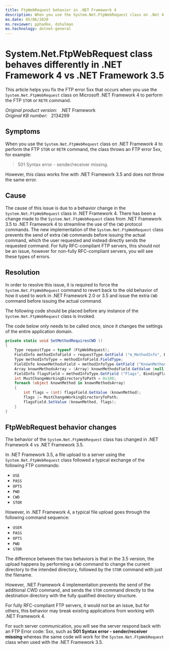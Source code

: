 ```yaml
---
title: FtpWebRequest behavior in .NET Framework 4
description: When you use the System.Net.FtpWebRequest class on .Net 4.0 to perform the FTP STOR/RETR command, the class throws an FTP error 5xx. This article provides a resolution for this problem.
ms.date: 05/06/2020
ms.reviewer: pphadke, dshulman
ms.technology: dotnet-general
---
```

# System.Net.FtpWebRequest class behaves differently in .NET Framework 4 vs .NET Framework 3.5

This article helps you fix the FTP error 5xx that occurs when you use the `System.Net.FtpWebRequest` class on Microsoft .NET Framework 4 to perform the FTP `STOR` or `RETR` command.

_Original product version:_ &nbsp; .NET Framework  
_Original KB number:_ &nbsp; 2134299

## Symptoms

When you use the `System.Net.FtpWebRequest` class on .NET Framework 4 to perform the FTP `STOR` or `RETR` command, the class throws an FTP error 5xx, for example:

> 501 Syntax error - sender/receiver missing.

However, this class works fine with .NET Framework 3.5 and does not throw the same error.

## Cause

The cause of this issue is due to a behavior change in the `System.Net.FtpWebRequest` class in .NET Framework 4. There has been a change made to the `System.Net.FtpWebRequest` class from .NET Framework 3.5 to .NET Framework 4 to streamline the use of the `CWD` protocol commands. The new implementation of the `System.Net.FtpWebRequest` class prevents the send of extra `CWD` commands before issuing the actual command, which the user requested and instead directly sends the requested command. For fully RFC-compliant FTP servers, this should not be an issue, however for non-fully RFC-compliant servers, you will see these types of errors.

## Resolution

In order to resolve this issue, it is required to force the `System.Net.FtpWebRequest` command to revert back to the old behavior of how it used to work in .NET Framework 2.0 or 3.5 and issue the extra `CWD` command before issuing the actual command.

The following code should be placed before any instance of the `System.Net.FtpWebRequest` class is invoked.

The code below only needs to be called once, since it changes the settings of the entire application domain.

```csharp
private static void SetMethodRequiresCWD ()
{
    Type requestType = typeof (FtpWebRequest);
    FieldInfo methodInfoField = requestType.GetField ("m_MethodInfo", BindingFlags.NonPublic | BindingFlags.Instance);
    Type methodInfoType = methodInfoField.FieldType;
    FieldInfo knownMethodsField = methodInfoType.GetField ("KnownMethodInfo", BindingFlags.Static | BindingFlags.NonPublic);
    Array knownMethodsArray = (Array) knownMethodsField.GetValue (null);
    FieldInfo flagsField = methodInfoType.GetField ("Flags", BindingFlags.NonPublic | BindingFlags.Instance);
    int MustChangeWorkingDirectoryToPath = 0x100;
    foreach (object knownMethod in knownMethodsArray)
    {
        int flags = (int) flagsField.GetValue (knownMethod);
        flags |= MustChangeWorkingDirectoryToPath;
        flagsField.SetValue (knownMethod, flags);
    }
}
```

## FtpWebRequest behavior changes

The behavior of the `System.Net.FtpWebRequest` class has changed in .NET Framework 4 vs .NET Framework 3.5.

In .NET Framework 3.5, a file upload to a server using the `System.Net.FtpWebRequest` class followed a typical exchange of the following FTP commands:

- `USE`
- `PASS`
- `OPTS`  
- `PWD`  
- `CWD`  
- `STOR`

However, in .NET Framework 4, a typical file upload goes through the following command sequence:

- `USER`  
- `PASS`  
- `OPTS`  
- `PWD`
- `STOR`

The difference between the two behaviors is that in the 3.5 version, the upload happens by performing a `CWD` command to change the current directory to the intended directory, followed by the `STOR` command with just the filename.

However, .NET Framework 4 implementation prevents the send of the additional CWD command, and sends the `STOR` command directly to the destination directory with the fully qualified directory structure.

For fully RFC-compliant FTP servers, it would not be an issue, but for others, this behavior may break existing applications from working with .NET Framework 4.

For such server communication, you will see the server respond back with an FTP Error code: 5xx, such as **501 Syntax error - sender/receiver missing** whereas the same code will work for the `System.Net.FtpWebRequest` class when used with the .NET Framework 3.5.
